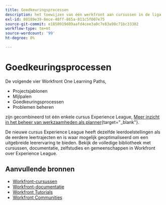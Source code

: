 ```yaml
---
title: Goedkeuringsprocessen
description: het toewijzen van één werkfront aan cursussen in de liga
exl-id: 80189e39-8ece-48ff-865a-811c5f007e75
source-git-commit: e1850919d89aafd4cee3a0c7e83a98c71bc33382
workflow-type: tm+mt
source-wordcount: '99'
ht-degree: 0%

---
```


# Goedkeuringsprocessen

De volgende vier Workfront One Learning Paths,

* Projectsjablonen
* Mijlpalen
* Goedkeuringsprocessen
* Problemen beheren

zijn gecombineerd tot één enkele cursus Experience League, [Meer inzicht in het beheer van werkzaamheden als planner](https://experienceleague.adobe.com/?recommended=Workfront-U-1-2022.3.planners){target="_blank"}.

De nieuwe cursus Experience League heeft dezelfde leerdoelstellingen als de eerdere leertrajecten en is waar mogelijk geoptimaliseerd om een uitgebreide leerervaring te bieden.  Bekijk de volledige bibliotheek met cursussen, documentatie, zelfstudies en gemeenschappen in Workfront over Experience League.

## Aanvullende bronnen

* [Workfront-cursussen](https://experienceleague.adobe.com/?lang=en&amp;Solution=Workfront#courses)
* [Workfront-documentatie](https://experienceleague.adobe.com/docs/workfront.html)
* [Workfront Tutorials](https://experienceleague.adobe.com/docs/workfront-learn/tutorials-workfront/home.html)
* [Workfront Communities](https://experienceleaguecommunities.adobe.com/t5/workfront/ct-p/workfront)
